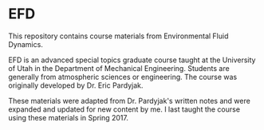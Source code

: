 # EFD
This repository contains course materials from Environmental Fluid Dynamics. 

EFD is an advanced special topics graduate course taught at the University of Utah in the Department of Mechanical Engineering. Students are generally from atmospheric sciences or engineering. The course was originally developed by Dr. Eric Pardyjak.
 
These materials were adapted from Dr. Pardyjak's written notes and were expanded and updated for new content by me. I last taught the course using these materials in Spring 2017.
